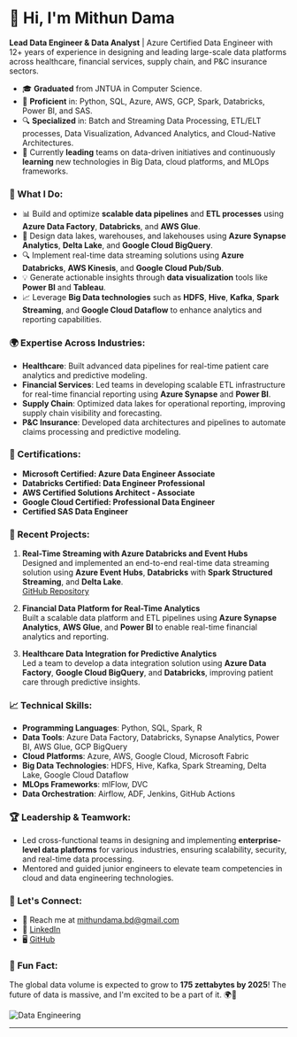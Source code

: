 # 👋 Hi, I'm Mithun Dama

**Lead Data Engineer & Data Analyst** | Azure Certified Data Engineer with 12+ years of experience in designing and leading large-scale data platforms across healthcare, financial services, supply chain, and P&C insurance sectors.

- 🎓 **Graduated** from JNTUA in Computer Science.
- 💼 **Proficient** in: Python, SQL, Azure, AWS, GCP, Spark, Databricks, Power BI, and SAS.
- 🔍 **Specialized** in: Batch and Streaming Data Processing, ETL/ELT processes, Data Visualization, Advanced Analytics, and Cloud-Native Architectures.
- 🌱 Currently **leading** teams on data-driven initiatives and continuously **learning** new technologies in Big Data, cloud platforms, and MLOps frameworks.

### 🚀 What I Do:
- 📊 Build and optimize **scalable data pipelines** and **ETL processes** using **Azure Data Factory**, **Databricks**, and **AWS Glue**.
- 🏢 Design data lakes, warehouses, and lakehouses using **Azure Synapse Analytics**, **Delta Lake**, and **Google Cloud BigQuery**.
- 🔍 Implement real-time data streaming solutions using **Azure Databricks**, **AWS Kinesis**, and **Google Cloud Pub/Sub**.
- 💡 Generate actionable insights through **data visualization** tools like **Power BI** and **Tableau**.
- 📈 Leverage **Big Data technologies** such as **HDFS**, **Hive**, **Kafka**, **Spark Streaming**, and **Google Cloud Dataflow** to enhance analytics and reporting capabilities.

### 🌍 Expertise Across Industries:
- **Healthcare**: Built advanced data pipelines for real-time patient care analytics and predictive modeling.
- **Financial Services**: Led teams in developing scalable ETL infrastructure for real-time financial reporting using **Azure Synapse** and **Power BI**.
- **Supply Chain**: Optimized data lakes for operational reporting, improving supply chain visibility and forecasting.
- **P&C Insurance**: Developed data architectures and pipelines to automate claims processing and predictive modeling.

### 📜 Certifications:
- **Microsoft Certified: Azure Data Engineer Associate**
- **Databricks Certified: Data Engineer Professional**
- **AWS Certified Solutions Architect - Associate**
- **Google Cloud Certified: Professional Data Engineer**
- **Certified SAS Data Engineer**

### 🌟 Recent Projects:
1. **Real-Time Streaming with Azure Databricks and Event Hubs**  
   Designed and implemented an end-to-end real-time data streaming solution using **Azure Event Hubs**, **Databricks** with **Spark Structured Streaming**, and **Delta Lake**.  
   [GitHub Repository](https://github.com/MithunDataPro/Real-Time-Streaming-with-Azure-Databricks-and-Event-Hubs.git)

2. **Financial Data Platform for Real-Time Analytics**  
   Built a scalable data platform and ETL pipelines using **Azure Synapse Analytics**, **AWS Glue**, and **Power BI** to enable real-time financial analytics and reporting.

3. **Healthcare Data Integration for Predictive Analytics**  
   Led a team to develop a data integration solution using **Azure Data Factory**, **Google Cloud BigQuery**, and **Databricks**, improving patient care through predictive insights.

### 📈 Technical Skills:
- **Programming Languages**: Python, SQL, Spark, R
- **Data Tools**: Azure Data Factory, Databricks, Synapse Analytics, Power BI, AWS Glue, GCP BigQuery
- **Cloud Platforms**: Azure, AWS, Google Cloud, Microsoft Fabric
- **Big Data Technologies**: HDFS, Hive, Kafka, Spark Streaming, Delta Lake, Google Cloud Dataflow
- **MLOps Frameworks**: mlFlow, DVC
- **Data Orchestration**: Airflow, ADF, Jenkins, GitHub Actions

### 🏆 Leadership & Teamwork:
- Led cross-functional teams in designing and implementing **enterprise-level data platforms** for various industries, ensuring scalability, security, and real-time data processing.
- Mentored and guided junior engineers to elevate team competencies in cloud and data engineering technologies.

### 🤝 Let's Connect:
- 📧 Reach me at [mithundama.bd@gmail.com](mailto:mithundama.de@gmail.com)
- 💼 [LinkedIn](www.linkedin.com/in/mithun-d-a44401275)
- 🖥️ [GitHub](https://github.com/MithunDataPro)

### 🧠 Fun Fact:
The global data volume is expected to grow to **175 zettabytes by 2025**! The future of data is massive, and I'm excited to be a part of it. 🌍💾

![Data Engineering](https://github.com/user-attachments/assets/57978fa1-670d-42cc-ae83-9bc6a3acaa8d)


---



